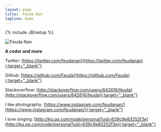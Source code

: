 ```yaml
---
layout: page
title:  Feuda Nan
tagline: Home 
---
```

{% include JB/setup %}

![Feuda Nan](http://www.feudanan.com/images/feudanan.jpg)

**A coder and more**

Twitter: [https://twitter.com/feudanan](https://twitter.com/feudanan){:target="_blank"}

Github: [https://github.com/Feuda](https://github.com/Feuda){:target="_blank"}

Stackoverflow: [http://stackoverflow.com/users/642616/feuda](http://stackoverflow.com/users/642616/feuda){:target="_blank"}

I like photography: [https://www.instagram.com/feudanan/](https://www.instagram.com/feudanan/){:target="_blank"}

I love singing: [http://kg.qq.com/node/personal?uid=639c9e83252f3e](http://kg.qq.com/node/personal?uid=639c9e83252f3e){:target="_blank"}
